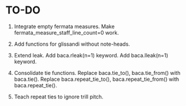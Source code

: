 TO-DO
=====

1.  Integrate empty fermata measures.
    Make fermata_measure_staff_line_count=0 work.

2.  Add functions for glissandi without note-heads.

3.  Extend leak.
    Add baca.rleak(n=1) keyword.
    Add baca.lleak(n=1) keyword.

4.  Consolidate tie functions.
    Replace baca.tie_to(), baca.tie_from() with baca.tie().
    Replace baca.repeat_tie_to(), baca.repeat_tie_from() with baca.repeat_tie().

5.  Teach repeat ties to ignore trill pitch.
